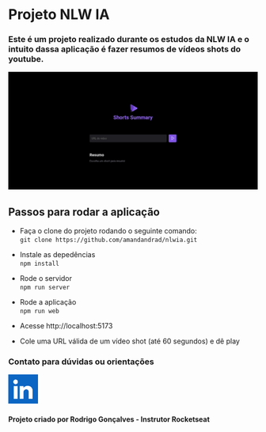 # Projeto NLW IA

### Este é um projeto realizado durante os estudos da NLW IA e o intuito dassa aplicação é fazer resumos de vídeos shots do youtube.

<img src="./.github/screenchot.png" alt="Imagem da aplicação">

## Passos para rodar a aplicação

- Faça o clone do projeto rodando o seguinte comando:
  <br> `git clone https://github.com/amandandrad/nlwia.git`

- Instale as depedências
  <br> `npm install`

- Rode o servidor
  <br>`npm run server`

- Rode a aplicação
  <br> `npm run web`

- Acesse http://localhost:5173

- Cole uma URL válida de um vídeo shot (até 60 segundos) e dê play


### Contato para dúvidas ou orientações
<a href="https://www.linkedin.com/in/amanda-andrade2023/">
  <img src="./.github/logolinke.png" alt="Logo Linkendin" alingn="center" heigth="50" width="60">
</a>

#### Projeto criado por Rodrigo Gonçalves - Instrutor Rocketseat
